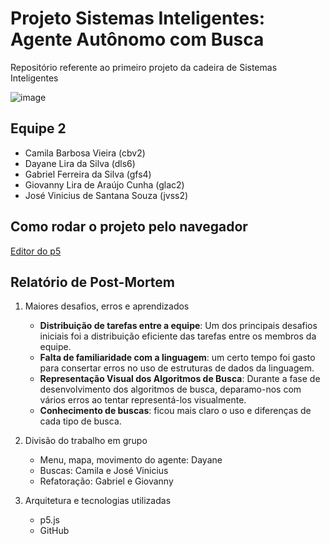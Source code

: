# Projeto Sistemas Inteligentes: Agente Autônomo com Busca
Repositório referente ao primeiro projeto da cadeira de Sistemas Inteligentes

![image](https://github.com/deyenelira/projeto-si/assets/51234957/aedd2749-42b7-423c-8277-e26ec222b4c6)


## Equipe 2
- Camila Barbosa Vieira (cbv2)
- Dayane Lira da Silva (dls6)
- Gabriel Ferreira da Silva (gfs4)
- Giovanny Lira de Araújo Cunha (glac2)
- José Vinicius de Santana Souza (jvss2)

## Como rodar o projeto pelo navegador

[Editor do p5](https://editor.p5js.org/dls6/sketches/cVtLeCX2n)

## Relatório de Post-Mortem

1. Maiores desafios, erros e aprendizados
    - **Distribuição de tarefas entre a equipe**: Um dos principais desafios iniciais foi a distribuição eficiente das tarefas entre os membros da equipe.
    - **Falta de familiaridade com a linguagem**: um certo tempo foi gasto para consertar erros no uso de estruturas de dados da linguagem.
    - **Representação Visual dos Algoritmos de Busca**: Durante a fase de desenvolvimento dos algoritmos de busca, deparamo-nos com vários erros ao tentar representá-los              visualmente.
    - **Conhecimento de buscas**: ficou mais claro o uso e diferenças de cada tipo de busca.

2. Divisão do trabalho em grupo
    - Menu, mapa, movimento do agente: Dayane
    - Buscas: Camila e José Vinicius
    - Refatoração: Gabriel e Giovanny

3. Arquitetura e tecnologias utilizadas
    - p5.js
    - GitHub
